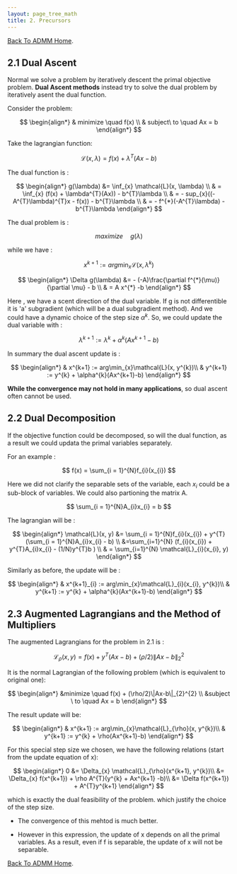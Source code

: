 ```yaml
---
layout: page_tree_math
title: 2. Precursors
---
```


[Back To ADMM Home](../00index).

## 2.1 Dual Ascent

Normal we solve a problem by iteratively descent the primal objective problem. **Dual Ascent methods** instead try to solve the
dual problem by iteratively asent the dual function.

Consider the problem:

$$
  \begin{align*}
  & minimize \quad f(x) \\
  & subject\ to \quad Ax = b
  \end{align*}
$$

Take the lagrangian function:

$$
  \mathcal{L}(x ,\lambda) = f(x) + \lambda^{T}(Ax - b)
$$

The dual function is :

$$
  \begin{align*}
  g(\lambda) &= \inf_{x} \mathcal{L}(x, \lambda) \\
  & = \inf_{x} (f(x)  + \lambda^{T}(Ax)) - b^{T}\lambda \\
  & = - sup_{x}((-A^{T}\lambda)^{T}x - f(x)) - b^{T}\lambda \\
  & = - f^{*}(-A^{T}\lambda) - b^{T}\lambda
  \end{align*}
$$

The dual problem is :

$$
   maximize\quad g(\lambda)
$$

while we have :

$$
  x^{k+1} := arg\min_{x}\mathcal{L}(x, \lambda^{k})
$$

$$
  \begin{align*}
  \Delta g(\lambda) &= - (-A)\frac{\partial f^{*}(\mu)}{\partial \mu} - b \\
  & = A x^{*} -b
  \end{align*}
$$

Here , we have a scent direction of the dual variable. If g is not differentible it is 'a' subgradient
(which will be a dual subgradient method). And we could
have a dynamic choice of the step size $\alpha^{k}$.
So, we could update the dual variable with :

$$
  \lambda^{k+1} := \lambda^{k} + \alpha^{k}(Ax^{k+1}-b)
$$

In summary the dual ascent update is :

$$
  \begin{align*}
  & x^{k+1} := arg\min_{x}\mathcal{L}(x, y^{k})\\
  & y^{k+1} := y^{k} + \alpha^{k}(Ax^{k+1}-b)
  \end{align*}
$$

**While the convergence may not hold in many applications**, so dual ascent often cannot be used.


## 2.2 Dual Decomposition


If the objective function could be decomposed, so will the dual function, as a result we could
updata the primal variables separately.

For an example :

$$
  f(x) = \sum_{i = 1}^{N}f_{i}(x_{i})
$$

Here we did not clarify the separable sets of the variable, each $x_{i}$ could be a sub-block of variables.
We could also partioning the matrix A.

$$
  \sum_{i = 1}^{N}A_{i}x_{i} = b
$$

The lagrangian will be :

$$
  \begin{align*}
  \mathcal{L}(x, y) &= \sum_{i = 1}^{N}f_{i}(x_{i}) + y^{T}(\sum_{i = 1}^{N}A_{i}x_{i} - b) \\
  &=\sum_{i=1}^{N} (f_{i}(x_{i}) + y^{T}A_{i}x_{i} - (1/N)y^{T}b ) \\
  & = \sum_{i=1}^{N} \mathcal{L}_{i}(x_{i}, y)
  \end{align*}
$$

Similarly as before, the update will be :

$$
  \begin{align*}
  & x^{k+1}_{i} := arg\min_{x}\mathcal{L}_{i}(x_{i}, y^{k})\\
  & y^{k+1} := y^{k} + \alpha^{k}(Ax^{k+1}-b)
  \end{align*}
$$

## 2.3 Augmented Lagrangians and the Method of Multipliers


The augmented Lagrangians for the problem in 2.1 is :

$$
  \mathcal{L}_{\rho}(x,y) = f(x) + y^{T}(Ax-b) + (\rho/2)\|Ax-b\|_{2}^{2}
$$

It is the normal Lagrangian of the following problem (which is equivalent to original one):

$$
  \begin{align*}
  &minimize \quad f(x) + (\rho/2)\|Ax-b\|_{2}^{2} \\
  &subject \ to \quad Ax = b
  \end{align*}
$$

The result update will be:

$$
  \begin{align*}
  & x^{k+1} := arg\min_{x}\mathcal{L}_{\rho}(x, y^{k})\\
  & y^{k+1} := y^{k} + \rho(Ax^{k+1}-b)
  \end{align*}
$$

For this special step size we chosen, we have the following relations (start from the update equation of x):

$$
  \begin{align*}
  0 &= \Delta_{x} \mathcal{L}_{\rho}(x^{k+1}, y^{k})\\
  &= \Delta_{x} f(x^{k+1})  + \rho A^{T}(y^{k} + Ax^{k+1} -b)\\
  &= \Delta f(x^{k+1}) + A^{T}y^{k+1}
  \end{align*}
$$

which is exactly the dual feasibility of the problem. which justify the choice of the step size.

* The convergence of this mehtod is much better.

* However in this expression, the update of x depends on all the primal variables. As a result, even if f is separable, the update of x will not be separable.

[Back To ADMM Home](../00index).
